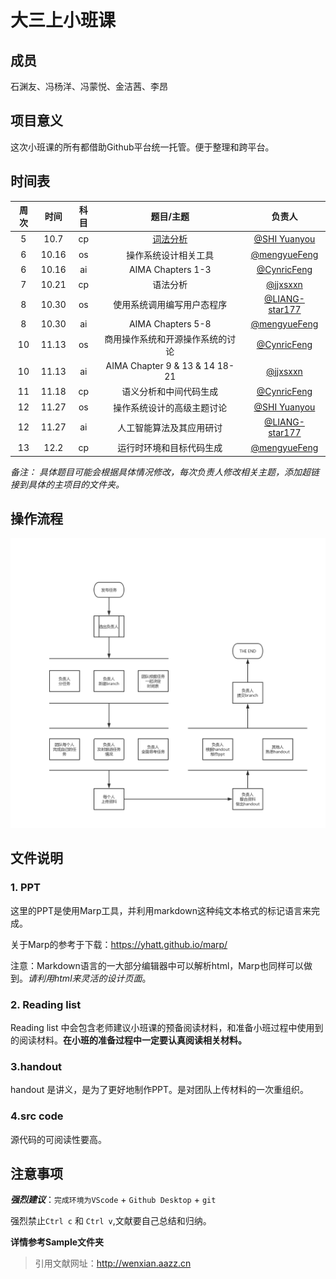 # 大三上小班课

## 成员

石渊友、冯杨洋、冯蒙悦、金洁茜、李昂

## 项目意义

这次小班课的所有都借助Github平台统一托管。便于整理和跨平台。

## 时间表

| 周次 | 时间  | 科目 |            题目/主题             |                       负责人                       |
| :--: | :---: | :--: | :------------------------------: | :------------------------------------------------: |
|  5   | 10.7  |  cp  |             [词法分析](https://github.com/master2vic/Junior/tree/CP/1.词法分析)             |   [@SHI Yuanyou](https://github.com/master2vic)    |
|  6   | 10.16 |  os  |       操作系统设计相关⼯具       |     [@mengyueFeng](https://github.com/gru111)      |
|  6   | 10.16 |  ai  |        AIMA Chapters 1-3         |    [@CynricFeng](https://github.com/CynricFeng)    |
|  7   | 10.21 |  cp  |             语法分析             |       [@jjxsxxn](https://github.com/jjxsxxn)       |
|  8   | 10.30 |  os  |    使用系统调用编写用户态程序    | [@LIANG-star177](https://github.com/LIANG-star177) |
|  8   | 10.30 |  ai  |        AIMA Chapters 5-8         |     [@mengyueFeng](https://github.com/gru111)      |
|  10  | 11.13 |  os  | 商用操作系统和开源操作系统的讨论 |    [@CynricFeng](https://github.com/CynricFeng)    |
|  10  | 11.13 |  ai  |  AIMA Chapter 9 & 13 & 14 18-21  |       [@jjxsxxn](https://github.com/jjxsxxn)       |
|  11  | 11.18 |  cp  |      语义分析和中间代码生成      |    [@CynricFeng](https://github.com/CynricFeng)    |
|  12  | 11.27 |  os  |    操作系统设计的⾼级主题讨论    |   [@SHI Yuanyou](https://github.com/master2vic)    |
|  12  | 11.27 |  ai  |     人工智能算法及其应用研讨     | [@LIANG-star177](https://github.com/LIANG-star177) |
|  13  | 12.2  |  cp  |     运行时环境和目标代码生成     |     [@mengyueFeng](https://github.com/gru111)      |

*备注： 具体题目可能会根据具体情况修改，每次负责人修改相关主题，添加超链接到具体的主项目的文件夹。*

## 操作流程

![pic/flow.jpg](pic/flow.jpg)

## 文件说明

### 1. PPT

这里的PPT是使用Marp工具，并利用markdown这种纯文本格式的标记语言来完成。

关于Marp的参考于下载：https://yhatt.github.io/marp/

注意：Markdown语言的一大部分编辑器中可以解析html，Marp也同样可以做到。*请利用html来灵活的设计页面*。

### 2. Reading list

Reading list 中会包含老师建议小班课的预备阅读材料，和准备小班过程中使用到的阅读材料。**在小班的准备过程中一定要认真阅读相关材料。**

### 3.handout

handout 是讲义，是为了更好地制作PPT。是对团队上传材料的一次重组织。

### 4.src code

源代码的可阅读性要高。

## 注意事项

***强烈建议***：`完成环境为VScode` + `Github Desktop` + `git`

强烈禁止`Ctrl c` 和 `Ctrl v`,文献要自己总结和归纳。

**详情参考Sample文件夹**

> 引用文献网址：http://wenxian.aazz.cn
